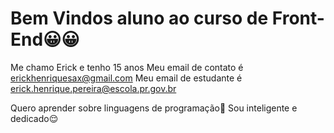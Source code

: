 # Bem Vindos aluno ao curso de Front-End😀😀
Me chamo Erick e tenho 15 anos
Meu email de contato é erickhenriquesax@gmail.com
Meu email de estudante é erick.henrique.pereira@escola.pr.gov.br

Quero aprender sobre linguagens de programação😬
Sou inteligente e dedicado😌
